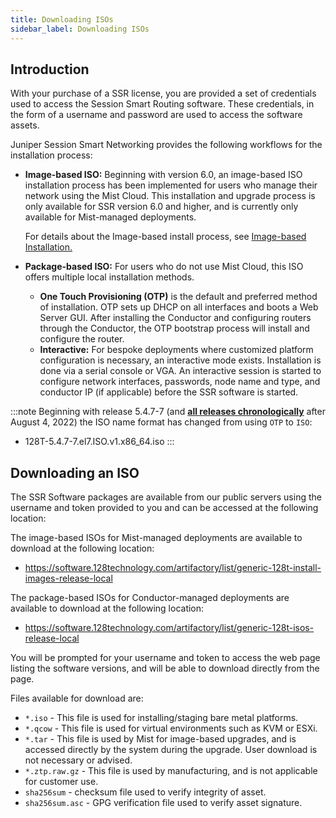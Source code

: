 ```yaml
---
title: Downloading ISOs
sidebar_label: Downloading ISOs
---
```


## Introduction

With your purchase of a SSR license, you are provided a set of credentials used to access the Session Smart Routing software. These credentials, in the form of a username and password are used to access the software assets.

Juniper Session Smart Networking provides the following workflows for the installation process:

- **Image-based ISO:** Beginning with version 6.0, an image-based ISO installation process has been implemented for users who manage their network using the Mist Cloud. This installation and upgrade process is only available for SSR version 6.0 and higher, and is currently only available for Mist-managed deployments.

  For details about the Image-based install process, see [Image-based Installation.](intro_installation_image.md) 

- **Package-based ISO:** For users who do not use Mist Cloud, this ISO offers multiple local installation methods.
  - **One Touch Provisioning (OTP)** is the default and preferred method of installation. OTP sets up DHCP on all interfaces and boots a Web Server GUI. After installing the Conductor and configuring routers through the Conductor, the OTP bootstrap process will install and configure the router.
  - **Interactive:** For bespoke deployments where customized platform configuration is necessary, an interactive mode exists. Installation is done via a serial console or VGA. An interactive session is started to configure network interfaces, passwords, node name and type, and conductor IP (if applicable) before the SSR software is started.

:::note
Beginning with release 5.4.7-7 (and [**all releases chronologically**](about_releases#all-releases---limited-and-general-availability) after August 4, 2022) the ISO name format has changed from using `OTP` to `ISO`:

- 128T-5.4.7-7.el7.ISO.v1.x86_64.iso
:::

## Downloading an ISO

The SSR Software packages are available from our public servers using the username and token provided to you and can be accessed at the following location:

The image-based ISOs for Mist-managed deployments are available to download at the following location:

<!-- markdown-link-check-disable-next-line -->
- https://software.128technology.com/artifactory/list/generic-128t-install-images-release-local

The package-based ISOs for Conductor-managed deployments are available to download at the following location:

<!-- markdown-link-check-disable-next-line -->
- https://software.128technology.com/artifactory/list/generic-128t-isos-release-local

You will be prompted for your username and token to access the web page listing the software versions, and will be able to download directly from the page.


Files available for download are:

- `*.iso` - This file is used for installing/staging bare metal platforms.
- `*.qcow` - This file is used for virtual environments such as KVM or ESXi.
- `*.tar` - This file is used by Mist for image-based upgrades, and is accessed directly by the system during the upgrade. User download is not necessary or advised.
- `*.ztp.raw.gz` - This file is used by manufacturing, and is not applicable for customer use. 
- `sha256sum` - checksum file used to verify integrity of asset.
- `sha256sum.asc` - GPG verification file used to verify asset signature.

